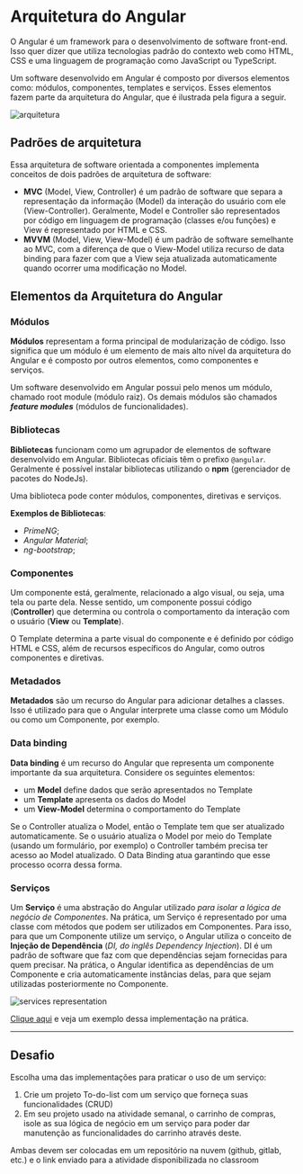 # Arquitetura do Angular

O Angular é um framework para o desenvolvimento de software front-end. Isso quer dizer que utiliza tecnologias padrão do contexto web como HTML, CSS e uma linguagem de programação como JavaScript ou TypeScript.

Um software desenvolvido em Angular é composto por diversos elementos como: módulos, componentes, templates e serviços. Esses elementos fazem parte da arquitetura do Angular, que é ilustrada pela figura a seguir.

![arquitetura](https://algaworks-blog.s3.amazonaws.com/wp-content/uploads/Building-blocks-angular.png)

## Padrões de arquitetura

Essa arquitetura de software orientada a componentes implementa conceitos de dois padrões de arquitetura de software:

- **MVC** (Model, View, Controller) é um padrão de software que separa a representação da informação (Model) da interação do usuário com ele (View-Controller). Geralmente, Model e Controller são representados por código em linguagem de programação (classes e/ou funções) e View é representado por HTML e CSS.
- **MVVM** (Model, View, View-Model) é um padrão de software semelhante ao MVC, com a diferença de que o View-Model utiliza recurso de data binding para fazer com que a View seja atualizada automaticamente quando ocorrer uma modificação no Model.

## Elementos da Arquitetura do Angular

### Módulos

**Módulos** representam a forma principal de modularização de código. Isso significa que um módulo é um elemento de mais alto nível da arquitetura do Angular e é composto por outros elementos, como componentes e serviços.

Um software desenvolvido em Angular possui pelo menos um módulo, chamado root module (módulo raiz). Os demais módulos são chamados ***feature modules*** (módulos de funcionalidades).

### Bibliotecas

**Bibliotecas** funcionam como um agrupador de elementos de software desenvolvido em Angular. Bibliotecas oficiais têm o prefixo `@angular`. Geralmente é possível instalar bibliotecas utilizando o **npm** (gerenciador de pacotes do NodeJs).

Uma biblioteca pode conter módulos, componentes, diretivas e serviços.

**Exemplos de Bibliotecas**:

- *PrimeNG*;
- *Angular Material*;
- *ng-bootstrap*;

### Componentes

Um componente está, geralmente, relacionado a algo visual, ou seja, uma tela ou parte dela. Nesse sentido, um componente possui código (**Controller**) que determina ou controla o comportamento da interação com o usuário (**View** ou **Template**).

O Template determina a parte visual do componente e é definido por código HTML e CSS, além de recursos específicos do Angular, como outros componentes e diretivas.

### Metadados

**Metadados** são um recurso do Angular para adicionar detalhes a classes. Isso é utilizado para que o Angular interprete uma classe como um Módulo ou como um Componente, por exemplo.

### Data binding

**Data binding** é um recurso do Angular que representa um componente importante da sua arquitetura. Considere os seguintes elementos:

- um **Model** define dados que serão apresentados no Template
- um **Template** apresenta os dados do Model
- um **View-Model** determina o comportamento do Template

Se o Controller atualiza o Model, então o Template tem que ser atualizado automaticamente. Se o usuário atualiza o Model por meio do Template (usando um formulário, por exemplo) o Controller também precisa ter acesso ao Model atualizado. O Data Binding atua garantindo que esse processo ocorra dessa forma.

### Serviços

Um **Serviço** é uma abstração do Angular utilizado *para isolar a lógica de negócio de Componentes*. Na prática, um Serviço é representado por uma classe com métodos que podem ser utilizados em Componentes. Para isso, para que um Componente utilize um serviço, o Angular utiliza o conceito de **Injeção de Dependência** (*DI, do inglês Dependency Injection*). DI é um padrão de software que faz com que dependências sejam fornecidas para quem precisar. Na prática, o Angular identifica as dependências de um Componente e cria automaticamente instâncias delas, para que sejam utilizadas posteriormente no Componente.

![services representation](https://algaworks-blog.s3.amazonaws.com/wp-content/uploads/Angular-services-1024x436.png)

[Clique aqui](https://gitpod.io/#https://github.com/profalves/Angular-crash-couse.git) e veja um exemplo dessa implementação na prática.

---

## Desafio

Escolha uma das implementações para praticar o uso de um serviço:

1. Crie um projeto To-do-list com um serviço que forneça suas funcionalidades (CRUD)
2. Em seu projeto usado na atividade semanal, o carrinho de compras, isole as sua lógica de negócio em um serviço para poder dar manutenção as funcionalidades do carrinho através deste.

Ambas devem ser colocadas em um repositório na nuvem (github, gitlab, etc.) e o link enviado para a atividade disponibilizada no classroom